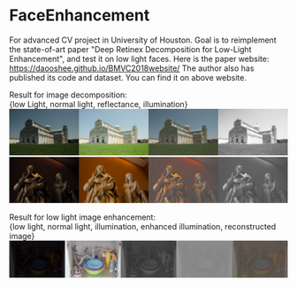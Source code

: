 # FaceEnhancement
For advanced CV project in University of Houston.  Goal is to reimplement the state-of-art paper "Deep Retinex Decomposition for Low-Light Enhancement", and test it on low light faces.
Here is the paper website: https://daooshee.github.io/BMVC2018website/
The author also has published its code and dataset. You can find it on above website.

Result for image decomposition:     
{low Light, normal light, reflectance, illumination}        
![](https://github.com/stephenkung/FaceEnhancement/blob/master/epoch49img1.png)
![](https://github.com/stephenkung/FaceEnhancement/blob/master/epoch9img1.png)

Result for low light image enhancement:    
{low light, normal light, illumination, enhanced illumination, reconstructed image}
![](https://github.com/stephenkung/FaceEnhancement/blob/master/epoch39img1.png)
      

      
